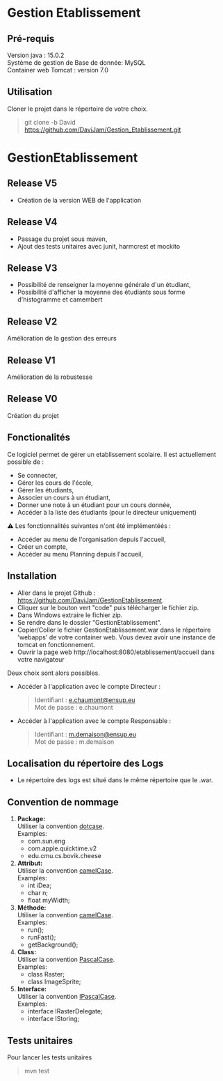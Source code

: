 # Gestion Etablissement


## Pré-requis
Version java : 15.0.2 <br>
Système de gestion de Base de donnée: MySQL <br>
Container web Tomcat : version 7.0

## Utilisation
Cloner le projet dans le répertoire de votre choix.
> git clone -b David https://github.com/DaviJam/Gestion_Etablissement.git

# GestionEtablissement

## Release V5 
* Création de la version WEB de l'application

## Release V4

* Passage du projet sous maven,
* Ajout des tests unitaires avec junit, harmcrest et mockito

## Release V3

* Possibilité de renseigner la moyenne générale d'un étudiant,
* Possibilité d'afficher la moyenne des étudiants sous forme d'histogramme et camembert

## Release V2

Amélioration de la gestion des erreurs

## Release V1

Amélioration de la robustesse

## Release V0

Création du projet

## Fonctionalités

Ce logiciel permet de gérer un etablissement scolaire. Il est actuellement possible de :

* Se connecter,
* Gérer les cours de l'école,
* Gérer les étudiants,
* Associer un cours à un étudiant,
* Donner une note à un étudiant pour un cours donnée,
* Accéder à la liste des étudiants (pour le directeur uniquement)

:warning: Les fonctionnalités suivantes n'ont été implémentéés :
* Accéder au menu de l'organisation depuis l'accueil,
* Créer un compte,
* Accéder au menu Planning depuis l'accueil,

## Installation

* Aller dans le projet Github : https://github.com/DaviJam/GestionEtablissement.
* Cliquer sur le bouton vert "code" puis télécharger le fichier zip.
* Dans Windows extraire le fichier zip.
* Se rendre dans le dossier "GestionEtablissement".
* Copier/Coller le fichier GestionEtablissement.war dans le répertoire 'webapps' de votre container web. Vous devez avoir une instance de tomcat en fonctionnement.
* Ouvrir la page web http://localhost:8080/etablissement/accueil dans votre navigateur

Deux choix sont alors possibles.

* Accéder à l'application avec le compte Directeur :

  > Identifiant : e.chaumont@ensup.eu
  >  <br/>Mot de passe : e.chaumont

* Accéder à l'application avec le compte Responsable :

  > Identifiant : m.demaison@ensup.eu
  >  <br/>Mot de passe : m.demaison

## Localisation du répertoire des Logs

* Le répertoire des logs est situé dans le même répertoire que le .war.

## Convention de nommage

1. <b/>Package:</b>
   <br/>Utiliser la convention <u/>dotcase</u>.
   <br/>Examples:
    * com.sun.eng
    * com.apple.quicktime.v2
    * edu.cmu.cs.bovik.cheese
      <br/>
2. <b/>Attribut:</b>
   <br/>Utiliser la convention <u/>camelCase</u>.
   <br/>Examples:
    * int     iDea;
    * char     n;
    * float    myWidth;
3. <b/>Méthode:</b>
   <br/>Utiliser la convention <u/>camelCase</u>.
   <br/>Examples:
    * run();
    * runFast();
    * getBackground();
4. <b/>Class:</b>
   <br/>Utiliser la convention <u/>PascalCase</u>.
   <br/>Examples:
    * class Raster;
    * class ImageSprite;
5. <b/>Interface:</b>
   <br/>Utiliser la convention <u/>IPascalCase</u>.
   <br/>Examples:
    * interface IRasterDelegate;
    * interface IStoring;
    
## Tests unitaires
Pour lancer les tests unitaires
> mvn test